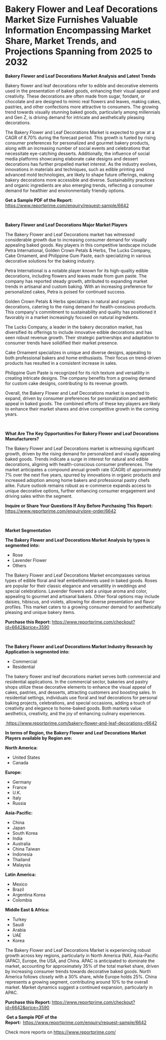 <p><h1>Bakery Flower and Leaf Decorations Market Size Furnishes Valuable Information Encompassing Market Share, Market Trends, and Projections Spanning from 2025 to 2032</h1></p><p><strong>Bakery Flower and Leaf Decorations Market Analysis and Latest Trends</strong></p>
<p><p>Bakery flower and leaf decorations refer to edible and decorative elements used in the presentation of baked goods, enhancing their visual appeal and creativity. These decorations are often made from sugar, fondant, or chocolate and are designed to mimic real flowers and leaves, making cakes, pastries, and other confections more attractive to consumers. The growing trend towards visually stunning baked goods, particularly among millennials and Gen Z, is driving demand for intricate and aesthetically pleasing decorations.</p><p>The Bakery Flower and Leaf Decorations Market is expected to grow at a CAGR of 8.70% during the forecast period. This growth is fueled by rising consumer preferences for personalized and gourmet bakery products, along with an increasing number of social events and celebrations that necessitate eye-catching desserts. Additionally, the influence of social media platforms showcasing elaborate cake designs and dessert decorations has further propelled market interest. As the industry evolves, innovations in materials and techniques, such as edible printing and advanced mold technologies, are likely to shape future offerings, making bakery decorations more accessible and diverse. Sustainability practices and organic ingredients are also emerging trends, reflecting a consumer demand for healthier and environmentally friendly options.</p></p>
<p><strong>Get a Sample PDF of the Report:&nbsp;</strong> <a href="https://www.reportprime.com/enquiry/request-sample/6642?utm_campaign=3207&utm_medium=2&utm_source=Github&utm_content=ia&utm_term=19032025&utm_id=bakery-flower-and-leaf-decorations">https://www.reportprime.com/enquiry/request-sample/6642</a></p>
<p>&nbsp;</p>
<p><strong>Bakery Flower and Leaf Decorations Major Market Players</strong></p>
<p><p>The Bakery Flower and Leaf Decorations market has witnessed considerable growth due to increasing consumer demand for visually appealing baked goods. Key players in this competitive landscape include Petra International, Golden Crown Petals & Herbs, The Lucks Company, Cake Ornament, and Philippine Gum Paste, each specializing in various decorative solutions for the baking industry.</p><p>Petra International is a notable player known for its high-quality edible decorations, including flowers and leaves made from gum paste. The company has reported steady growth, attributed to expanding market trends in artisanal and custom baking. With an increasing preference for personalized cakes, Petra is poised for continued success.</p><p>Golden Crown Petals & Herbs specializes in natural and organic decorations, catering to the rising demand for health-conscious products. This company's commitment to sustainability and quality has positioned it favorably in a market increasingly focused on natural ingredients.</p><p>The Lucks Company, a leader in the bakery decoration market, has diversified its offerings to include innovative edible decorations and has seen robust revenue growth. Their strategic partnerships and adaptation to consumer trends have solidified their market presence.</p><p>Cake Ornament specializes in unique and diverse designs, appealing to both professional bakers and home enthusiasts. Their focus on trend-driven products has resulted in a consistent increase in sales.</p><p>Philippine Gum Paste is recognized for its rich texture and versatility in creating intricate designs. The company benefits from a growing demand for custom cake designs, contributing to its revenue growth.</p><p>Overall, the Bakery Flower and Leaf Decorations market is expected to expand, driven by consumer preferences for personalization and aesthetic appeal in baked goods. The combined efforts of these key players are likely to enhance their market shares and drive competitive growth in the coming years.</p></p>
<p>&nbsp;</p>
<p><strong>What Are The Key Opportunities For Bakery Flower and Leaf Decorations Manufacturers?</strong></p>
<p><p>The Bakery Flower and Leaf Decorations market is witnessing significant growth, driven by the rising demand for personalized and visually appealing baked goods. Trends indicate a surge in interest for natural and edible decorations, aligning with health-conscious consumer preferences. The market anticipates a compound annual growth rate (CAGR) of approximately 7% over the next five years, spurred by innovations in organic products and increased adoption among home bakers and professional pastry chefs alike. Future outlook remains robust as e-commerce expands access to unique decorative options, further enhancing consumer engagement and driving sales within the segment.</p></p>
<p><strong>Inquire or Share Your Questions If Any Before Purchasing This Report:</strong> <a href="https://www.reportprime.com/enquiry/pre-order/6642?utm_campaign=3207&utm_medium=2&utm_source=Github&utm_content=ia&utm_term=19032025&utm_id=bakery-flower-and-leaf-decorations">https://www.reportprime.com/enquiry/pre-order/6642</a></p>
<p>&nbsp;</p>
<p><strong>Market Segmentation</strong></p>
<p><strong>The Bakery Flower and Leaf Decorations Market Analysis by types is segmented into:</strong></p>
<p><ul><li>Rose</li><li>Lavender Flower</li><li>Others</li></ul></p>
<p><p>The Bakery Flower and Leaf Decorations Market encompasses various types of edible floral and leaf embellishments used in baked goods. Roses are popular for their classic elegance and versatility in weddings and special celebrations. Lavender flowers add a unique aroma and color, appealing to gourmet and artisanal bakers. Other floral options may include daisies, hibiscus, and violets, allowing for diverse presentation and flavor profiles. This market caters to a growing consumer demand for aesthetically pleasing and unique bakery items.</p></p>
<p><strong>Purchase this Report:&nbsp;</strong><a href="https://www.reportprime.com/checkout?id=6642&price=3590&utm_campaign=3207&utm_medium=2&utm_source=Github&utm_content=ia&utm_term=19032025&utm_id=bakery-flower-and-leaf-decorations">https://www.reportprime.com/checkout?id=6642&price=3590</a></p>
<p>&nbsp;</p>
<p><strong>The Bakery Flower and Leaf Decorations Market Industry Research by Application is segmented into:</strong></p>
<p><ul><li>Commercial</li><li>Residential</li></ul></p>
<p><p>The bakery flower and leaf decorations market serves both commercial and residential applications. In the commercial sector, bakeries and pastry shops utilize these decorative elements to enhance the visual appeal of cakes, pastries, and desserts, attracting customers and boosting sales. In residential settings, individuals use floral and leaf decorations for personal baking projects, celebrations, and special occasions, adding a touch of creativity and elegance to home-baked goods. Both markets value aesthetics, creativity, and the joy of enhancing culinary experiences.</p></p>
<p><a href="https://www.reportprime.com/bakery-flower-and-leaf-decorations-r6642?utm_campaign=3207&utm_medium=2&utm_source=Github&utm_content=ia&utm_term=19032025&utm_id=bakery-flower-and-leaf-decorations">&nbsp;https://www.reportprime.com/bakery-flower-and-leaf-decorations-r6642</a></p>
<p><strong>In terms of Region, the Bakery Flower and Leaf Decorations Market Players available by Region are:</strong></p>
<p>
    <p> <strong> North America: </strong>
        <ul>
            <li>United States</li>
            <li>Canada</li>
        </ul>
        </p> 
    <p> <strong> Europe: </strong>
        <ul>
            <li>Germany</li>
            <li>France</li>
            <li>U.K.</li>
            <li>Italy</li>
            <li>Russia</li>
        </ul>
        </p> 
    <p> <strong> Asia-Pacific: </strong>
        <ul>
            <li>China</li>
            <li>Japan</li>
            <li>South Korea</li>
            <li>India</li>
            <li>Australia</li>
            <li>China Taiwan</li>
            <li>Indonesia</li>
            <li>Thailand</li>
            <li>Malaysia</li>
        </ul>
        </p> 
    <p> <strong> Latin America: </strong>
        <ul>
            <li>Mexico</li>
            <li>Brazil</li>
            <li>Argentina Korea</li>
            <li>Colombia</li>
        </ul>
        </p> 
    <p> <strong> Middle East & Africa: </strong>
        <ul>
            <li>Turkey</li>
            <li>Saudi</li>
            <li>Arabia</li>
            <li>UAE</li>
            <li>Korea</li>
        </ul>
    </p>
    </p>
<p><p>The Bakery Flower and Leaf Decorations Market is experiencing robust growth across key regions, particularly in North America (NA), Asia-Pacific (APAC), Europe, the USA, and China. APAC is anticipated to dominate the market, accounting for approximately 35% of the total market share, driven by increasing consumer trends towards decorative baked goods. North America follows closely with a 30% share, while Europe holds 25%. China represents a growing segment, contributing around 10% to the overall market. Market dynamics suggest a continued expansion, particularly in APAC.</p></p>
<p><strong>Purchase this Report: </strong><a href="https://www.reportprime.com/checkout?id=6642&price=3590&utm_campaign=3207&utm_medium=2&utm_source=Github&utm_content=ia&utm_term=19032025&utm_id=bakery-flower-and-leaf-decorations">https://www.reportprime.com/checkout?id=6642&price=3590</a></p>
<p>&nbsp;<strong>Get a Sample PDF of the Report:&nbsp;&nbsp;</strong><a href="https://www.reportprime.com/enquiry/request-sample/6642?utm_campaign=3207&utm_medium=2&utm_source=Github&utm_content=ia&utm_term=19032025&utm_id=bakery-flower-and-leaf-decorations">https://www.reportprime.com/enquiry/request-sample/6642</a></p>
<p><strong></strong></p>
<p>Check more reports on <a href="https://www.reportprime.com/?utm_campaign=3207&utm_medium=2&utm_source=Github&utm_content=ia&utm_term=19032025&utm_id=bakery-flower-and-leaf-decorations">https://www.reportprime.com/</a></p>
